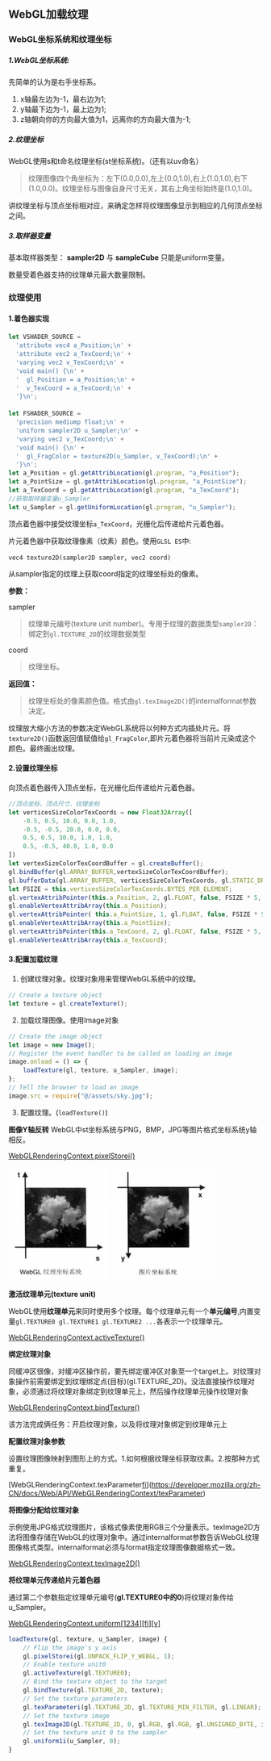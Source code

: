 ## WebGL加载纹理

### WebGL坐标系统和纹理坐标

##### 1.WebGL坐标系统:
先简单的认为是右手坐标系。
1. x轴最左边为-1，最右边为1;
2. y轴最下边为-1，最上边为1;
3. z轴朝向你的方向最大值为1，远离你的方向最大值为-1;

##### 2.纹理坐标
WebGL使用s和t命名纹理坐标(st坐标系统)。（还有以uv命名）
> 纹理图像四个角坐标为：左下(0.0,0.0),左上(0.0,1.0),右上(1.0,1.0),右下(1.0,0.0)。纹理坐标与图像自身尺寸无关，其右上角坐标始终是(1.0,1.0)。

讲纹理坐标与顶点坐标相对应，来确定怎样将纹理图像显示到相应的几何顶点坐标之间。

##### 3.取样器变量

基本取样器类型： **sampler2D** 与 **sampleCube**  只能是uniform变量。

数量受着色器支持的纹理单元最大数量限制。

### 纹理使用

#### 1.着色器实现
```javascript
let VSHADER_SOURCE =
  'attribute vec4 a_Position;\n' +
  'attribute vec2 a_TexCoord;\n' +
  'varying vec2 v_TexCoord;\n' +
  'void main() {\n' +
  '  gl_Position = a_Position;\n' +
  '  v_TexCoord = a_TexCoord;\n' +
  '}\n';

let FSHADER_SOURCE =
  'precision mediump float;\n' +
  'uniform sampler2D u_Sampler;\n' +
  'varying vec2 v_TexCoord;\n' +
  'void main() {\n' +
  '  gl_FragColor = texture2D(u_Sampler, v_TexCoord);\n' +
  '}\n';
let a_Position = gl.getAttribLocation(gl.program, "a_Position");
let a_PointSize = gl.getAttribLocation(gl.program, "a_PointSize");
let a_TexCoord = gl.getAttribLocation(gl.program, "a_TexCoord");
//获取取样器变量u_Sampler
let u_Sampler = gl.getUniformLocation(gl.program, "u_Sampler");
```
顶点着色器中接受纹理坐标```a_TexCoord```，光栅化后传递给片元着色器。

片元着色器中获取纹理像素（纹素）颜色。使用```GLSL ES```中:

```vec4 texture2D(sampler2D sampler, vec2 coord)```

从sampler指定的纹理上获取coord指定的纹理坐标处的像素。

**参数：**

sampler

> 纹理单元编号(texture unit number)。专用于纹理的数据类型```sampler2D```：绑定到```gl.TEXTURE_2D```的纹理数据类型

coord

> 纹理坐标。

**返回值：**

> 纹理坐标处的像素颜色值。格式由```gl.texImage2D()```的internalformat参数决定。

纹理放大缩小方法的参数决定WebGL系统将以何种方式内插处片元。将```texture2D()```函数返回值赋值给```gl_FragColor```,即片元着色器将当前片元染成这个颜色。最终画出纹理。

#### 2.设置纹理坐标

向顶点着色器传入顶点坐标，在光栅化后传递给片元着色器。
```javascript
//顶点坐标、顶点尺寸、纹理坐标
let verticesSizeColorTexCoords = new Float32Array([
    -0.5, 0.5, 10.0, 0.0, 1.0,
    -0.5, -0.5, 20.0, 0.0, 0.0,
    0.5, 0.5, 30.0, 1.0, 1.0,
    0.5, -0.5, 40.0, 1.0, 0.0
])
let vertexSizeColorTexCoordBuffer = gl.createBuffer();
gl.bindBuffer(gl.ARRAY_BUFFER,vertexSizeColorTexCoordBuffer);
gl.bufferData(gl.ARRAY_BUFFER, verticesSizeColorTexCoords, gl.STATIC_DRAW);
let FSIZE = this.verticesSizeColorTexCoords.BYTES_PER_ELEMENT;
gl.vertexAttribPointer(this.a_Position, 2, gl.FLOAT, false, FSIZE * 5, 0);
gl.enableVertexAttribArray(this.a_Position);
gl.vertexAttribPointer( this.a_PointSize, 1, gl.FLOAT, false, FSIZE * 5, FSIZE * 2 );
gl.enableVertexAttribArray(this.a_PointSize);
gl.vertexAttribPointer(this.a_TexCoord, 2, gl.FLOAT, false, FSIZE * 5, FSIZE * 3);
gl.enableVertexAttribArray(this.a_TexCoord);
```

#### 3.配置加载纹理
1. 创建纹理对象。纹理对象用来管理WebGL系统中的纹理。

```javascript
// Create a texture object
let texture = gl.createTexture(); 
```
2. 加载纹理图像。使用Image对象
```javascript
// Create the image object
let image = new Image();
// Register the event handler to be called on loading an image
image.onload = () => {
    loadTexture(gl, texture, u_Sampler, image);
};
// Tell the browser to load an image
image.src = require("@/assets/sky.jpg");
```
3. 配置纹理。(```loadTexture()```)

**图像Y轴反转** WebGL中st坐标系统与PNG，BMP，JPG等图片格式坐标系统y轴相反。

[WebGLRenderingContext.pixelStorei()](https://developer.mozilla.org/zh-CN/docs/Web/API/WebGLRenderingContext/pixelStorei)

![WebGL_TexCoord](./img/WebGL_TexCoord.png)
![Image_Coord](./img/Image_Coord.png)

**激活纹理单元(texture unit)**

WebGL使用**纹理单元**来同时使用多个纹理。每个纹理单元有一个**单元编号**,内置变量```gl.TEXTURE0 gl.TEXTURE1 gl.TEXTURE2 ...```各表示一个纹理单元。

[WebGLRenderingContext.activeTexture()](https://developer.mozilla.org/zh-CN/docs/Web/API/WebGLRenderingContext/activeTexture)

**绑定纹理对象**

同缓冲区很像，对缓冲区操作前，要先绑定缓冲区对象至一个target上。对纹理对象操作前需要绑定到纹理绑定点(目标)(gl.TEXTURE_2D)。没法直接操作纹理对象，必须通过将纹理对象绑定到纹理单元上，然后操作纹理单元操作纹理对象

[WebGLRenderingContext.bindTexture()](https://developer.mozilla.org/zh-CN/docs/Web/API/WebGLRenderingContext/bindTexture)

该方法完成俩任务：开启纹理对象，以及将纹理对象绑定到纹理单元上

**配置纹理对象参数**

设置纹理图像映射到图形上的方式。1.如何根据纹理坐标获取纹素。2.按那种方式重复。

[WebGLRenderingContext.texParameter[fi]()](https://developer.mozilla.org/zh-CN/docs/Web/API/WebGLRenderingContext/texParameter)

**将图像分配给纹理对象**

示例使用JPG格式纹理图片，该格式像素使用RGB三个分量表示。texImage2D方法将图像存储在WebGL的纹理对象中。通过internalformat参数告诉WebGL纹理图像格式类型。internalformat必须与format指定纹理图像数据格式一致。

[WebGLRenderingContext.texImage2D()](https://developer.mozilla.org/zh-CN/docs/Web/API/WebGLRenderingContext/texImage2D)


**将纹理单元传递给片元着色器**

通过第二个参数指定纹理单元编号(**gl.TEXTURE0中的0**)将纹理对象传给u_Sampler。

[WebGLRenderingContext.uniform[1234][fi][v]](https://developer.mozilla.org/zh-CN/docs/Web/API/WebGLRenderingContext/uniform)



```javascript
loadTexture(gl, texture, u_Sampler, image) {
    // Flip the image's y axis
    gl.pixelStorei(gl.UNPACK_FLIP_Y_WEBGL, 1); 
    // Enable texture unit0
    gl.activeTexture(gl.TEXTURE0);
    // Bind the texture object to the target
    gl.bindTexture(gl.TEXTURE_2D, texture);
    // Set the texture parameters
    gl.texParameteri(gl.TEXTURE_2D, gl.TEXTURE_MIN_FILTER, gl.LINEAR);
    // Set the texture image
    gl.texImage2D(gl.TEXTURE_2D, 0, gl.RGB, gl.RGB, gl.UNSIGNED_BYTE, image);
    // Set the texture unit 0 to the sampler
    gl.uniform1i(u_Sampler, 0);
}
```